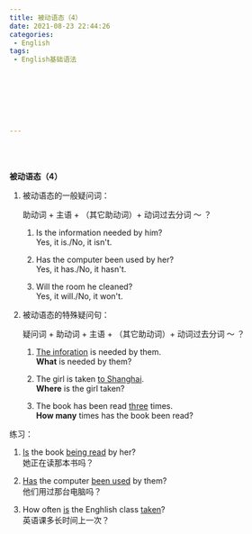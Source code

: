 ```yaml
---
title: 被动语态（4）
date: 2021-08-23 22:44:26
categories:
 - English
tags:
 - English基础语法








---
```


<br>
<br>



**被动语态（4）**

1. 被动语态的一般疑问词：

    助动词 + 主语 + （其它助动词）+ 动词过去分词 ～ ？

    1. Is the information needed by him?  
        Yes, it is./No, it isn't.

    2. Has the computer been used by her?  
        Yes, it has./No, it hasn't.

    3. Will the room he cleaned?  
        Yes, it will./No, it won't.

2. 被动语态的特殊疑问句：

    疑问词 + 助动词 + 主语 + （其它助动词）+ 动词过去分词 ～ ？

    1. <u>The inforation</u> is needed by them.  
        **What** is needed by them?

    2. The girl is taken <u>to Shanghai</u>.  
        **Where** is the girl taken?

    1. The book has been read <u>three</u> times.  
        **How many** times has the book been read?

练习：

1. <u>Is</u> the book <u>being read</u> by her?  
    她正在读那本书吗？

1. <u>Has</u> the computer <u>been used</u> by them?  
    他们用过那台电脑吗？

1. How often <u>is</u> the Enghlish class <u>taken</u>?  
    英语课多长时间上一次？
        

